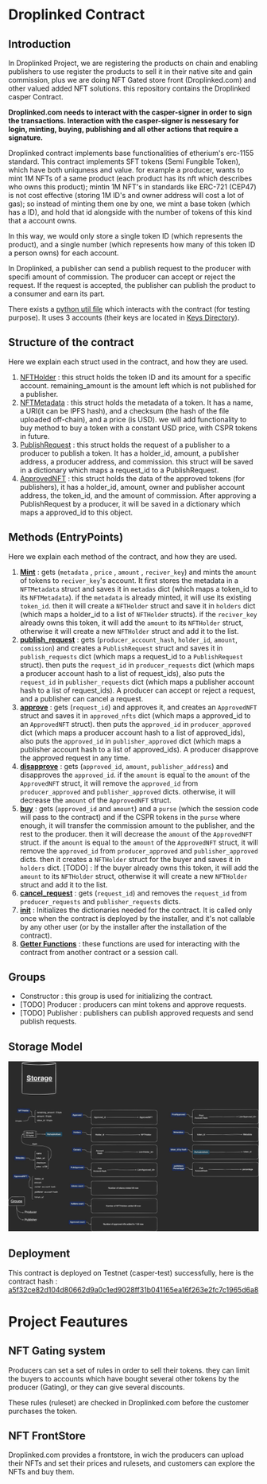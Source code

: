 # Droplinked Contract
## Introduction
In Droplinked Project, we are registering the products on chain and enabling publishers to use register the products to sell it in their native site and gain commission, plus we are doing NFT Gated store front (Droplinked.com) and other valued added NFT solutions. this repository contains the Droplinked casper Contract.

**Droplinked.com needs to interact with the casper-signer in order to sign the transactions. Interaction with the casper-signer is nessesary for login, minting, buying, publishing and all other actions that require a signature.**

Droplinked contract implements base functionalities of etherium's erc-1155 standard. This contract implements SFT tokens (Semi Fungible Token), which have both uniquness and value. for example a producer, wants to mint 1M NFTs of a same product (each product has its nft which describes who owns this product); mintin 1M NFT's in standards like ERC-721 (CEP47) is not cost effective (storing 1M ID's and owner address will cost a lot of gas); so instead of minting them one by one, we mint a base token (which has a ID), and hold that id alongside with the number of tokens of this kind that a account owns. 

In this way, we would only store a single token ID (which represents the product), and a single number (which represents how many of this token ID a person owns) for each account. 

In Droplinked, a publisher can send a publish request to the producer with specifi amount of commission. The producer can accept or reject the request. If the request is accepted, the publisher can publish the product to a consumer and earn its part. 

There exists a [python util file](https://github.com/FLATLAY/droplinked_casper/blob/b089e7c3bc9c04304fa5eb5984902297ec939c85/ndpc_contract/util.py) which interacts with the contract (for testing purpose). It uses 3 accounts (their keys are located in [Keys Directory](https://github.com/FLATLAY/droplinked_casper/tree/b089e7c3bc9c04304fa5eb5984902297ec939c85/ndpc_contract/keys)).
  
## Structure of the contract
Here we explain each struct used in the contract, and how they are used.

1. [NFTHolder](https://github.com/FLATLAY/droplinked_casper/blob/8378af28ebeda4559ae76044d41ff9cdcc770227/ndpc_contract/contract/src/ndpc_types.rs#L33-L37) : this struct holds the token ID and its amount for a specific account. remaining_amount is the amount left which is not published for a publisher.
2. [NFTMetadata](https://github.com/FLATLAY/droplinked_casper/blob/8378af28ebeda4559ae76044d41ff9cdcc770227/ndpc_contract/contract/src/ndpc_types.rs#L26-L31) : this struct holds the metadata of a token. It has a name, a URI(it can be IPFS hash), and a checksum (the hash of the file uploaded off-chain), and a price (is USD). we will add functionality to buy method to buy a token with a constant USD price, with CSPR tokens in future.
3. [PublishRequest](https://github.com/FLATLAY/droplinked_casper/blob/8378af28ebeda4559ae76044d41ff9cdcc770227/ndpc_contract/contract/src/ndpc_types.rs#L19-L25) : this struct holds the request of a publisher to a producer to publish a token. It has a holder_id, amount, a publisher address, a producer address, and commission. this struct will be saved in a dictionary which maps a request_id to a PublishRequest.
4. [ApprovedNFT](https://github.com/FLATLAY/droplinked_casper/blob/8378af28ebeda4559ae76044d41ff9cdcc770227/ndpc_contract/contract/src/ndpc_types.rs#L39-L46) : this struct holds the data of the approved tokens (for publishers), it has a holder_id, amount, owner and publisher account address, the token_id, and the amount of commission. After approving a PublishRequest by a producer, it will be saved in a dictionary which maps a approved_id to this object.

## Methods (EntryPoints)
Here we explain each method of the contract, and how they are used.

1. [**Mint**](https://github.com/FLATLAY/droplinked_casper/blob/8378af28ebeda4559ae76044d41ff9cdcc770227/ndpc_contract/contract/src/main.rs#L46-L110) : gets (`metadata` , `price` , `amount` , `reciver_key`) and mints the `amount` of tokens to `reciver_key`'s account. It first stores the metadata in a `NFTMetadata` struct and saves it in `metadas` dict (which maps a token_id to its `NFTMetadata`). if the `metadata` is already minted, it will use its existing `token_id`. then it will create a `NFTHolder` struct and save it in `holders` dict (which maps a holder_id to a list of `NFTHolder` structs). if the `reciver_key` already owns this token, it will add the `amount` to its `NFTHolder` struct, otherwise it will create a new `NFTHolder` struct and add it to the list.
2. [**publish_request**](https://github.com/FLATLAY/droplinked_casper/blob/8378af28ebeda4559ae76044d41ff9cdcc770227/ndpc_contract/contract/src/main.rs#L470-L534) : gets (`producer_account_hash`, `holder_id`, `amount`, `comission`) and creates a `PublishRequest` struct and saves it in `publish_requests` dict (which maps a request_id to a `PublishRequest` struct). then puts the `request_id` in `producer_requests` dict (which maps a producer account hash to a list of request_ids), also puts the `request_id` in `publisher_requests` dict (which maps a publisher account hash to a list of request_ids). A producer can accept or reject a request, and a publisher can cancel a request.
3. [**approve**](https://github.com/FLATLAY/droplinked_casper/blob/8378af28ebeda4559ae76044d41ff9cdcc770227/ndpc_contract/contract/src/main.rs#L113-L219) : gets (`request_id`) and approves it, and creates an `ApprovedNFT` struct and saves it in `approved_nfts` dict (which maps a approved_id to an `ApprovedNFT` struct). then puts the `approved_id` in `producer_approved` dict (which maps a producer account hash to a list of approved_ids), also puts the `approved_id` in `publisher_approved` dict (which maps a publisher account hash to a list of approved_ids). A producer disapprove the approved request in any time.
4. [**disapprove**](https://github.com/FLATLAY/droplinked_casper/blob/8378af28ebeda4559ae76044d41ff9cdcc770227/ndpc_contract/contract/src/main.rs#L222-L284) : gets (`approved_id`, `amount`, `publisher_address`) and disapproves the `approved_id`. if the `amount` is equal to the `amount` of the `ApprovedNFT` struct, it will remove the `approved_id` from `producer_approved` and `publisher_approved` dicts. otherwise, it will decrease the `amount` of the `ApprovedNFT` struct.
5. [**buy**](https://github.com/FLATLAY/droplinked_casper/blob/8378af28ebeda4559ae76044d41ff9cdcc770227/ndpc_contract/contract/src/main.rs#L286-L415) : gets (`approved_id` and `amount`) and a `purse` (which the session code will pass to the contract) and if the CSPR tokens in the `purse` where enough, it will transfer the commission amount to the publisher, and the rest to the producer. then it will decrease the `amount` of the `ApprovedNFT` struct. if the `amount` is equal to the `amount` of the `ApprovedNFT` struct, it will remove the `approved_id` from `producer_approved` and `publisher_approved` dicts. then it creates a `NFTHolder` struct for the buyer and saves it in `holders` dict. [TODO] : If the buyer already owns this token, it will add the `amount` to its `NFTHolder` struct, otherwise it will create a new `NFTHolder` struct and add it to the list.
6. [**cancel_request**](https://github.com/FLATLAY/droplinked_casper/blob/8378af28ebeda4559ae76044d41ff9cdcc770227/ndpc_contract/contract/src/main.rs#L536-L565) : gets (`request_id`) and removes the `request_id` from `producer_requests` and `publisher_requests` dicts.
7. [**init**](https://github.com/FLATLAY/droplinked_casper/blob/8378af28ebeda4559ae76044d41ff9cdcc770227/ndpc_contract/contract/src/main.rs#L567-L580) : Initializes the dictionaries needed for the contract. It is called only once when the contract is deployed by the installer, and it's not callable by any other user (or by the installer after the installation of the contract).
8. [**Getter Functions**](https://github.com/FLATLAY/droplinked_casper/blob/8378af28ebeda4559ae76044d41ff9cdcc770227/ndpc_contract/contract/src/constants.rs#L39-L40) : these functions are used for interacting with the contract from another contract or a session call.

## Groups
- Constructor : this group is used for initializing the contract.
- [TODO] Producer : producers can mint tokens and approve requests.
- [TODO] Publisher : publishers can publish approved requests and send publish requests.

## Storage Model

![storageModel](https://raw.githubusercontent.com/FLATLAY/droplinked_casper/main/ndpc_contract/Storage.jpg)

## Deployment

This contract is deployed on Testnet (casper-test) successfully, here is the contract hash : [a5f32ce82d104d80662d9a0c1ed9028ff31b041165ea16f263e2fc7c1965d6a8](https://testnet.cspr.live/contract/a5f32ce82d104d80662d9a0c1ed9028ff31b041165ea16f263e2fc7c1965d6a8)


# Project Feautures
## NFT Gating system
Producers can set a set of rules in order to sell their tokens. they can limit the buyers to accounts which have bought several other tokens by the producer (Gating), or they can give several discounts.

These rules (ruleset) are checked in Droplinked.com before the customer purchases the token.

## NFT FrontStore
Droplinked.com provides a frontstore, in wich the producers can upload their NFTs and set their prices and rulesets, and customers can explore the NFTs and buy them.

